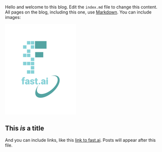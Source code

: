 Hello and welcome to this blog. Edit the `index.md` file to change this content. All pages on the blog, including this one, use [Markdown](https://guides.github.com/features/mastering-markdown/). You can include images:

![Image of fast.ai logo](images/logo.png)

## This *is* a title

And you can include links, like this [link to fast.ai](https://www.fast.ai). Posts will appear after this file. 
